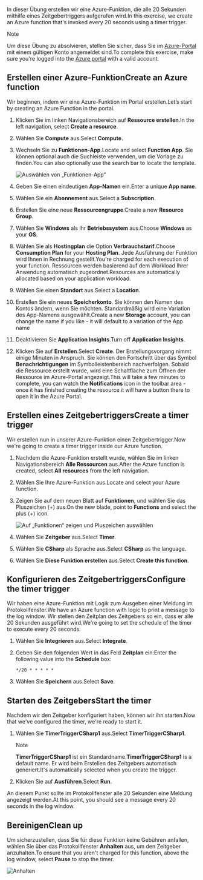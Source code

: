 <span data-ttu-id="2987a-101">In dieser Übung erstellen wir eine Azure-Funktion, die alle 20 Sekunden mithilfe eines Zeitgebertriggers aufgerufen wird.</span><span class="sxs-lookup"><span data-stu-id="2987a-101">In this exercise, we create an Azure function that's invoked every 20 seconds using a timer trigger.</span></span>

> [!NOTE] 
> <span data-ttu-id="2987a-102">Um diese Übung zu absolvieren, stellen Sie sicher, dass Sie im [Azure-Portal](https://portal.azure.com?azure-portal=true) mit einem gültigen Konto angemeldet sind.</span><span class="sxs-lookup"><span data-stu-id="2987a-102">To complete this exercise, make sure you're logged into the [Azure portal](https://portal.azure.com?azure-portal=true) with a valid account.</span></span>

## <a name="create-an-azure-function"></a><span data-ttu-id="2987a-103">Erstellen einer Azure-Funktion</span><span class="sxs-lookup"><span data-stu-id="2987a-103">Create an Azure function</span></span>

<span data-ttu-id="2987a-104">Wir beginnen, indem wir eine Azure-Funktion im Portal erstellen.</span><span class="sxs-lookup"><span data-stu-id="2987a-104">Let’s start by creating an Azure Function in the portal.</span></span>

1. <span data-ttu-id="2987a-105">Klicken Sie im linken Navigationsbereich auf **Ressource erstellen**.</span><span class="sxs-lookup"><span data-stu-id="2987a-105">In the left navigation, select **Create a resource**.</span></span>

2. <span data-ttu-id="2987a-106">Wählen Sie **Compute** aus.</span><span class="sxs-lookup"><span data-stu-id="2987a-106">Select **Compute**.</span></span>

3. <span data-ttu-id="2987a-107">Wechseln Sie zu **Funktionen-App**.</span><span class="sxs-lookup"><span data-stu-id="2987a-107">Locate and select **Function App**.</span></span> <span data-ttu-id="2987a-108">Sie können optional auch die Suchleiste verwenden, um die Vorlage zu finden.</span><span class="sxs-lookup"><span data-stu-id="2987a-108">You can also optionally use the search bar to locate the template.</span></span>

    ![Auswählen von „Funktionen-App“](../media-drafts/4-click-function-app.png)

4. <span data-ttu-id="2987a-110">Geben Sie einen eindeutigen **App-Namen** ein.</span><span class="sxs-lookup"><span data-stu-id="2987a-110">Enter a unique **App name**.</span></span>

5. <span data-ttu-id="2987a-111">Wählen Sie ein **Abonnement** aus.</span><span class="sxs-lookup"><span data-stu-id="2987a-111">Select a **Subscription**.</span></span>

6. <span data-ttu-id="2987a-112">Erstellen Sie eine neue **Ressourcengruppe**.</span><span class="sxs-lookup"><span data-stu-id="2987a-112">Create a new **Resource Group**.</span></span>

7. <span data-ttu-id="2987a-113">Wählen Sie **Windows** als Ihr **Betriebssystem** aus.</span><span class="sxs-lookup"><span data-stu-id="2987a-113">Choose **Windows** as your **OS**.</span></span>

8. <span data-ttu-id="2987a-114">Wählen Sie als **Hostingplan** die Option **Verbrauchstarif**.</span><span class="sxs-lookup"><span data-stu-id="2987a-114">Choose **Consumption Plan** for your **Hosting Plan**.</span></span> <span data-ttu-id="2987a-115">Jede Ausführung der Funktion wird Ihnen in Rechnung gestellt.</span><span class="sxs-lookup"><span data-stu-id="2987a-115">You're charged for each execution of your function.</span></span> <span data-ttu-id="2987a-116">Ressourcen werden basierend auf dem Workload Ihrer Anwendung automatisch zugeordnet.</span><span class="sxs-lookup"><span data-stu-id="2987a-116">Resources are automatically allocated based on your application workload.</span></span>

9. <span data-ttu-id="2987a-117">Wählen Sie einen **Standort** aus.</span><span class="sxs-lookup"><span data-stu-id="2987a-117">Select a **Location**.</span></span>

10. <span data-ttu-id="2987a-118">Erstellen Sie ein neues **Speicherkonto**. Sie können den Namen des Kontos ändern, wenn Sie möchten. Standardmäßig wird eine Variation des App-Namens ausgewählt.</span><span class="sxs-lookup"><span data-stu-id="2987a-118">Create a new **Storage** account, you can change the name if you like - it will default to a variation of the App name</span></span>

11. <span data-ttu-id="2987a-119">Deaktivieren Sie **Application Insights**.</span><span class="sxs-lookup"><span data-stu-id="2987a-119">Turn off **Application Insights**.</span></span>

12. <span data-ttu-id="2987a-120">Klicken Sie auf **Erstellen**.</span><span class="sxs-lookup"><span data-stu-id="2987a-120">Select **Create**.</span></span> <span data-ttu-id="2987a-121">Der Erstellungsvorgang nimmt einige Minuten in Anspruch. Sie können den Fortschritt über das Symbol **Benachrichtigungen** im Symbolleistenbereich nachverfolgen. Sobald die Ressource erstellt wurde, wird eine Schaltfläche zum Öffnen der Ressource im Azure-Portal angezeigt.</span><span class="sxs-lookup"><span data-stu-id="2987a-121">This will take a few minutes to complete, you can watch the **Notifications** icon in the toolbar area - once it has finished creating the resource it will have a button there to open it in the Azure Portal.</span></span>

## <a name="create-a-timer-trigger"></a><span data-ttu-id="2987a-122">Erstellen eines Zeitgebertriggers</span><span class="sxs-lookup"><span data-stu-id="2987a-122">Create a timer trigger</span></span>

<span data-ttu-id="2987a-123">Wir erstellen nun in unserer Azure-Funktion einen Zeitgebertrigger.</span><span class="sxs-lookup"><span data-stu-id="2987a-123">Now we're going to create a timer trigger inside our Azure function.</span></span>

1. <span data-ttu-id="2987a-124">Nachdem die Azure-Funktion erstellt wurde, wählen Sie im linken Navigationsbereich **Alle Ressourcen** aus.</span><span class="sxs-lookup"><span data-stu-id="2987a-124">After the Azure function is created, select **All resources** from the left navigation.</span></span>

2. <span data-ttu-id="2987a-125">Wählen Sie Ihre Azure-Funktion aus.</span><span class="sxs-lookup"><span data-stu-id="2987a-125">Locate and select your Azure function.</span></span>

3. <span data-ttu-id="2987a-126">Zeigen Sie auf dem neuen Blatt auf **Funktionen**, und wählen Sie das Pluszeichen (+) aus.</span><span class="sxs-lookup"><span data-stu-id="2987a-126">On the new blade, point to **Functions** and select the plus (+) icon.</span></span>

    ![Auf „Funktionen“ zeigen und Pluszeichen auswählen](../media-drafts/4-hover-function.png)

4. <span data-ttu-id="2987a-128">Wählen Sie **Zeitgeber** aus.</span><span class="sxs-lookup"><span data-stu-id="2987a-128">Select **Timer**.</span></span>

5. <span data-ttu-id="2987a-129">Wählen Sie **CSharp** als Sprache aus.</span><span class="sxs-lookup"><span data-stu-id="2987a-129">Select **CSharp** as the language.</span></span>

6. <span data-ttu-id="2987a-130">Wählen Sie **Diese Funktion erstellen** aus.</span><span class="sxs-lookup"><span data-stu-id="2987a-130">Select **Create this function**.</span></span>

## <a name="configure-the-timer-trigger"></a><span data-ttu-id="2987a-131">Konfigurieren des Zeitgebertriggers</span><span class="sxs-lookup"><span data-stu-id="2987a-131">Configure the timer trigger</span></span>

<span data-ttu-id="2987a-132">Wir haben eine Azure-Funktion mit Logik zum Ausgeben einer Meldung im Protokollfenster.</span><span class="sxs-lookup"><span data-stu-id="2987a-132">We have an Azure function with logic to print a message to the log window.</span></span> <span data-ttu-id="2987a-133">Wir stellen den Zeitplan des Zeitgebers so ein, dass er alle 20 Sekunden ausgeführt wird.</span><span class="sxs-lookup"><span data-stu-id="2987a-133">We're going to set the schedule of the timer to execute every 20 seconds.</span></span>

1. <span data-ttu-id="2987a-134">Wählen Sie **Integrieren** aus.</span><span class="sxs-lookup"><span data-stu-id="2987a-134">Select **Integrate**.</span></span>

2. <span data-ttu-id="2987a-135">Geben Sie den folgenden Wert in das Feld **Zeitplan** ein:</span><span class="sxs-lookup"><span data-stu-id="2987a-135">Enter the following value into the **Schedule** box:</span></span>

    ```
    */20 * * * * *
    ```

3. <span data-ttu-id="2987a-136">Wählen Sie **Speichern** aus.</span><span class="sxs-lookup"><span data-stu-id="2987a-136">Select **Save**.</span></span>

## <a name="start-the-timer"></a><span data-ttu-id="2987a-137">Starten des Zeitgebers</span><span class="sxs-lookup"><span data-stu-id="2987a-137">Start the timer</span></span>

<span data-ttu-id="2987a-138">Nachdem wir den Zeitgeber konfiguriert haben, können wir ihn starten.</span><span class="sxs-lookup"><span data-stu-id="2987a-138">Now that we've configured the timer, we're ready to start it.</span></span>

1. <span data-ttu-id="2987a-139">Wählen Sie **TimerTriggerCSharp1** aus.</span><span class="sxs-lookup"><span data-stu-id="2987a-139">Select **TimerTriggerCSharp1**.</span></span> 

    > [!NOTE]
    > <span data-ttu-id="2987a-140">**TimerTriggerCSharp1** ist ein Standardname.</span><span class="sxs-lookup"><span data-stu-id="2987a-140">**TimerTriggerCSharp1** is a default name.</span></span> <span data-ttu-id="2987a-141">Er wird beim Erstellen des Zeitgebers automatisch generiert.</span><span class="sxs-lookup"><span data-stu-id="2987a-141">It's automatically selected when you create the trigger.</span></span>

2. <span data-ttu-id="2987a-142">Klicken Sie auf **Ausführen**.</span><span class="sxs-lookup"><span data-stu-id="2987a-142">Select **Run**.</span></span> 

<span data-ttu-id="2987a-143">An diesem Punkt sollte im Protokollfenster alle 20 Sekunden eine Meldung angezeigt werden.</span><span class="sxs-lookup"><span data-stu-id="2987a-143">At this point, you should see a message every 20 seconds in the log window.</span></span>

## <a name="clean-up"></a><span data-ttu-id="2987a-144">Bereinigen</span><span class="sxs-lookup"><span data-stu-id="2987a-144">Clean up</span></span>

<span data-ttu-id="2987a-145">Um sicherzustellen, dass Sie für diese Funktion keine Gebühren anfallen, wählen Sie über das Protokollfenster **Anhalten** aus, um den Zeitgeber anzuhalten.</span><span class="sxs-lookup"><span data-stu-id="2987a-145">To ensure that you aren't charged for this function, above the log window, select **Pause** to stop the timer.</span></span>

![Anhalten](../media-drafts/4-pause-timer.png)



